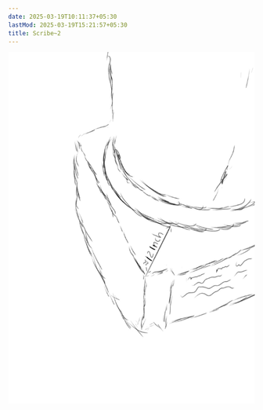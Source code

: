 ```yaml
---
date: 2025-03-19T10:11:37+05:30
lastMod: 2025-03-19T15:21:57+05:30
title: Scribe~2
---
```


![Image](./0cb3c23f5072f7b4a571af647cece3a2.jpg)
